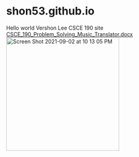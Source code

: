 # shon53.github.io
Hello world Vershon Lee CSCE 190 site
[CSCE_190_Problem_Solving_Music_Translator.docx](https://github.com/Shon53/shon53.github.io/files/7102860/CSCE_190_Problem_Solving_Music_Translator.docx)
<img width="300" alt="Screen Shot 2021-09-02 at 10 13 05 PM" src="https://user-images.githubusercontent.com/89408687/131940238-3ab02ca9-06ef-406d-911c-789bf2395bc7.png">
